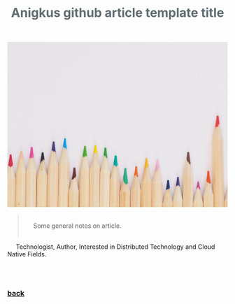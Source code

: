 <script>
var pageHeader=document.getElementsByClassName("page-header")[0].innerHTML;
 pageHeader="<center><img style='border-radius: 50% !important;' src='https://avatars.githubusercontent.com/u/88264073?s=400&amp;u=63e618520a5b6aa87636714e69f8228374c4e9b1&amp;v=4' width='200' height='200' alt='@anigkus' title='Github of Anigkus' ></center>"+pageHeader;
document.getElementsByClassName("page-header")[0].innerHTML=pageHeader;
</script>
<h1 style="color:#606c71;text-align:center;" >Anigkus github article template title</h1><br/>

![Anigkus github article template title](assets/images/anigkus-github-article-template-title/figure-1.jpg "Github of Anigkus")

> <br/>&nbsp;&nbsp;&nbsp;&nbsp; Some general notes on article.<br/>
> <br/>

&nbsp;&nbsp;&nbsp;&nbsp; Technologist, Author, Interested in Distributed Technology and Cloud Native Fields.<br/><br/>


<br>

### [back](./)
